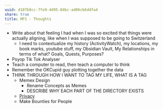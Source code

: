 ```yaml
---
uuid: d107b0cc-7fe9-4d95-84bc-ad06cb6ddfa4
share: true
title: MFS - Thoughts
---
```

* Write about that feeling I had when I was so excited that things were actually aligning, like when I was supposed to be going to Switzerland
	* I need to contextualize my history (ActivityWatch), my locations, my book marks, youtube stuff, my Obsidian Vault, My Relationships in terms of what? Goals, Quests, Purposes?
* Psyop Tik Tok Analyser
* Teach a computer to read, then teach a computer to think
* Remember the OKCupid guy plotting together the data
* THINK THROUGH HOW I WANT TO TAG MY LIFE, WHAT IS A TAG
	* Memex Design
		* Rename Concepts as Memes
		* DESCRIBE WHY EACH PART OF THE DIRECTORY EXISTS
	* [Privacy](/undefined)
	* Make Bounties for People